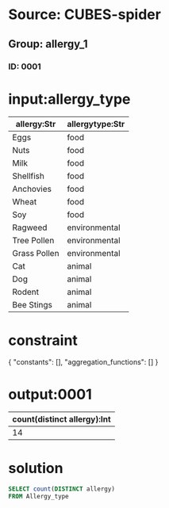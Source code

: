 # Source: CUBES-spider
## Group: allergy_1
### ID: 0001

# input:allergy_type

| allergy:Str | allergytype:Str |
|---|---|
| Eggs | food |
| Nuts | food |
| Milk | food |
| Shellfish | food |
| Anchovies | food |
| Wheat | food |
| Soy | food |
| Ragweed | environmental |
| Tree Pollen | environmental |
| Grass Pollen | environmental |
| Cat | animal |
| Dog | animal |
| Rodent | animal |
| Bee Stings | animal |

# constraint

{
  "constants": [],
  "aggregation_functions": []
}

# output:0001

| count(distinct allergy):Int |
|---|
| 14 |

# solution

```sql
SELECT count(DISTINCT allergy)
FROM Allergy_type
```
